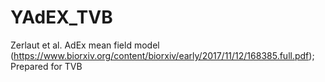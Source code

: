 # YAdEX_TVB
Zerlaut et al. AdEx mean field model (https://www.biorxiv.org/content/biorxiv/early/2017/11/12/168385.full.pdf); Prepared for TVB
